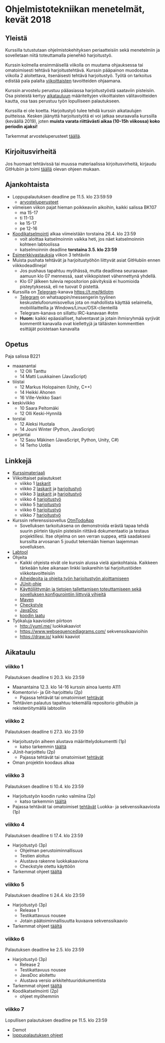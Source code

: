 # Ohjelmistotekniikan menetelmät, kevät 2018

## Yleistä

Kurssilla tutustutaan ohjelmistokehityksen periaatteisiin sekä menetelmiin ja sovelletaan niitä toteuttamalla pienehkö harjoitustyö.

Kurssin kolmella ensimmäisellä viikolla on muutama ohjauksessa tai omatoimisesti tehtävä harjoitustehtävä. Kurssin pääpainon muodostaa viikolla 2 aloitettava, itsenäisesti tehtävä harjoitustyö. Työtä on tarkoitus edistää pala palalta [viikoittaisten](https://github.com/mluukkai/otm-2018#aikataulu) tavoitteiden ohjaamana. 

Kurssin arvostelu perustuu pääasiassa harjoitustyöstä saataviin pisteisiin. Osa pisteistä kertyy [aikatauluun](https://github.com/mluukkai/otm-2018#aikataulu) määriteltyjen viikoittaisten välitavoitteiden kautta, osa taas perustuu työn lopulliseen palautukseen.

Kurssilla ei ole koetta. Harjoitustyö tulee tehdä kurssin aikataulujen puitteissa. Kesken jäänyttä harjoitustyötä ei voi jatkaa seuraavalla kurssilla (keväällä 2019), joten **muista varata riittävästi aikaa (10-15h viikossa) koko periodin ajaksi!**

Tarkemmat arvosteluperusteet [täällä](https://github.com/mluukkai/otm-2018/blob/master/web/arvosteluperusteet.md).

## Kirjoitusvirheitä 

Jos huomaat tehtävissä tai muussa materiaalissa kirjoitusvirheitä, kirjaudu GitHubiin ja toimi [täällä](https://github.com/mluukkai/otm-2018/blob/master/web/typokorjaukset.md) olevan ohjeen mukaan.

## Ajankohtaista

- Loppupalautuksen deadline pe 11.5. klo 23:59:59
  - [arvosteluperusteet](https://github.com/mluukkai/otm-2018/blob/master/web/arvosteluperusteet.md)
- viimeisen viikon pajat hieman poikkeaviin aikoihin, kaikki salissa BK107
  - ma 15-17
  - ti 11-13
  - ke 15-17
  - pe 12-16
- [Koodikatselmointi](https://github.com/mluukkai/otm-2018/blob/master/web/koodikatselmointi.md) alkaa viimeistään torstaina 26.4. klo 23:59
  - voit aloittaa katselmoinnin vaikka heti, jos näet katselmoinnin kohteen labtoolissa
  - katselmoinnin deadline **torstaina 3.5. klo 23:59**
- [Esimerkkivastauksia](https://github.com/mluukkai/otm-2018/blob/master/tehtavat/malli-viikko3.md) viikon 3 tehtäviin  
- Muista pushata tehtävät ja harjoitustyöhön liittyvät asiat GitHubiin ennen viikkodeadlineja!
  - Jos pushaus tapahtuu myöhässä, mutta deadlinea seuraavaan aamuun klo 07 mennessä, saat viikkopisteet vähennettynä yhdellä. 
  - Klo 07 jälkeen tulevia repositorion päivityksiä ei huomioida pisteytyksessä, eli ne tuovat 0 pistettä.
- Kurssilla on [Telegram](https://telegram.org/)-kanava 
<https://t.me/tktlotm>
  - [Telegram](https://telegram.org/) on whatsappin/messengerin tyylinen keskustelufoorumisovellus jota on mahdollista käyttää selaimella, mobiililaitteilla ja Windows/Linux/OSX-clienteillä
  - Telegram-kanava on sillattu IRC-kanavaan #otm
  - **Huom:** kaikki epäasialliset, halventavat ja jotain ihmisryhmää syrjivät kommentit kanavalla ovat kiellettyjä ja tälläisten kommenttien esittäjät poistetaan kanavalta

## Opetus

Paja salissa B221
- maaanantai 
  - 12 Olli Tanttu
  - 14 Matti Luukkainen (JavaScript)
- tiiistai 
  - 12 Markus Holopainen (Unity, C++)
  - 14 Heikki Ahonen
  - 16 Ville-Veikko Saari
- keskiviikko 
  - 10 Saara Peltomäki
  - 12 Olli Keski-Hynnilä
- torstai
  - 12 Aleksi Huotala
  - 14 Jouni Winter (Python, JavaScript)
- perjantai
  - 12 Sasu Mäkinen (JavaScript, Python, Unity, C#)
  - 14 Terho Uotila

## Linkkejä

- [Kurssimateriaali](https://github.com/mluukkai/otm-2018/blob/master/web/materiaali.md)
- Viikoittaiset palautukset
  - viikko 1 [laskarit](https://github.com/mluukkai/otm-2018/blob/master/tehtavat/viikko1.md) 
  - viikko 2 [laskarit](https://github.com/mluukkai/otm-2018/blob/master/tehtavat/viikko2.md) ja [harjoitustyö](https://github.com/mluukkai/otm-2018/blob/master/tehtavat/harjoitustyo_viikko2.md) 
  - viikko 3 [laskarit](https://github.com/mluukkai/otm-2018/blob/master/tehtavat/viikko3.md) ja [harjoitustyö](https://github.com/mluukkai/otm-2018/blob/master/tehtavat/harjoitustyo_viikko3.md)
  - viikko 4 [harjoitustyö](https://github.com/mluukkai/otm-2018/blob/master/tehtavat/harjoitustyo_viikko4.md)
  - viikko 5 [harjoitustyö](https://github.com/mluukkai/otm-2018/blob/master/tehtavat/harjoitustyo_viikko5.md)
  - viikko 6 [harjoitustyö](https://github.com/mluukkai/otm-2018/blob/master/tehtavat/harjoitustyo_viikko6.md)
  - viikko 7 [harjoitustyö](https://github.com/mluukkai/otm-2018/blob/master/tehtavat/harjoitustyo_viikko7.md)   
- Kurssin referenssisovellus [OtmTodoApp](https://github.com/mluukkai/OtmTodoApp)
  - Sovelluksen tarkoituksena on demonstroida erästä tapaa tehdä suurin piirtein täysiin pisteisiin riittävä dokumentaatio ja testaus projektillesi. Itse ohjelma on sen verran suppea, että saadaksesi kurssilta arvosanan 5 joudut tekemään hieman laajemman sovelluksen. 
- [Labtool](https://tktl-labtool.herokuapp.com/)
- Ohjeita 
  - Kaikki ohjeista eivät ole kurssin alussa vielä ajankohtaisia. Kaikkeen tärkeään tulee aikanaan linkki laskareihin tai harjoitustöiden viikkotavoitteisiin
  - [Aiheideoita ja ohjeita työn harjoitustyön aloittamiseen](https://github.com/mluukkai/otm-2018/blob/master/web/tyon_aloitus.md)
  - [JUnit-ohje](https://github.com/mluukkai/otm-2018/blob/master/web/junit.md) 
  - [Käyttöliittymän ja tietojen tallettamisen toteuttamiseen sekä sovelluksen konfigurointiin liittyviä vihjeitä](https://github.com/mluukkai/otm-2018/blob/master/web/java.md)
  - [Maven](https://github.com/mluukkai/otm-2018/blob/master/web/maven.md)
  - [Checkstyle](https://github.com/mluukkai/otm-2018/blob/master/web/checkstyle.md)  
  - [JavaDoc](https://github.com/mluukkai/otm-2018/blob/master/web/javadoc.md)
  - [koodin laatu](https://github.com/mluukkai/otm-2018/blob/master/web/koodin_laatuvaatimukset.md)
- Työkaluja kaavioiden piirtoon
  - <http://yuml.me/> luokkakaaviot
  - <https://www.websequencediagrams.com/> sekvenssikaavioihin
  - <https://draw.io/> kaikki kaaviot

## Aikataulu 

### viikko 1

Palautuksen deadline ti 20.3. klo 23:59

- Maanantaina 12.3. klo 14-16 kurssin ainoa luento A111
- Komentorivi- ja Git-harjoittelu (2p)
  - Pajassa tehtävät tai omatoimiset [tehtävät](https://github.com/mluukkai/otm-2018/blob/master/tehtavat/viikko1.md)
- Tehtävien palautus tapahtuu tekemällä repositorio githubiin ja rekisteröitymällä labtooliin

### viikko 2

Palautuksen deadline ti 27.3. klo 23:59

- Harjoitustyön aiheen alustava määrittelydokumentti (1p)
  - katso tarkemmin [täältä](https://github.com/mluukkai/otm-2018/blob/master/tehtavat/harjoitustyo_viikko2.md) 
- JUnit-harjoittelu (2p)
  - Pajassa tehtävät tai omatoimiset [tehtävät](https://github.com/mluukkai/otm-2018/blob/master/tehtavat/viikko2.md)
- Oman projektin koodaus alkaa

### viikko 3

Palautuksen deadline ti 10.4. klo 23:59

- Harjoitustyön koodin runko valmiina (2p)
  - katso tarkemmin [täältä](https://github.com/mluukkai/otm-2018/blob/master/tehtavat/harjoitustyo_viikko3.md) 
- Pajassa tehtävät tai omatoimiset [tehtävät](https://github.com/mluukkai/otm-2018/blob/master/tehtavat/viikko3.md) Luokka- ja sekvenssikaaviosta (1p)

### viikko 4

Palautuksen deadline ti 17.4. klo 23:59

- Harjoitustyö (3p)
  - Ohjelman perustoiminnallisuus 
  - Testien aloitus 
  - Alustava rakenne luokkakaaviona 
  - Checkstyle otettu käyttöön
- Tarkemmat ohjeet [täältä](https://github.com/mluukkai/otm-2018/blob/master/tehtavat/harjoitustyo_viikko4.md) 

### viikko 5

Palautuksen deadline ti 24.4. klo 23:59

- Harjoitustyö (3p)
  - Release 1 
  - Testikattavuus nousee 
  - Jotain päätoiminnallisuutta kuvaava sekvenssikaavio 
- Tarkemmat ohjeet [täältä](https://github.com/mluukkai/otm-2018/blob/master/tehtavat/harjoitustyo_viikko5.md) 

### viikko 6

Palautuksen deadline ke 2.5. klo 23:59

- Harjoitustyö (3p)
  - Release 2
  - Testikattavuus nousee 
  - JavaDoc aloitettu 
  - Alustava versio arkkitehtuuridokumentista 
- Tarkemmat ohjeet [täältä](https://github.com/mluukkai/otm-2018/blob/master/tehtavat/harjoitustyo_viikko6.md) 
- Koodikatselmointi (2p)
  - ohjeet myöhemmin

### viikko 7

Lopullisen palautuksen deadline pe 11.5. klo 23:59

- Demot
- [loppupalautuksen ohjeet](https://github.com/mluukkai/otm-2018/blob/master/tehtavat/harjoitustyo_viikko7.md) 
